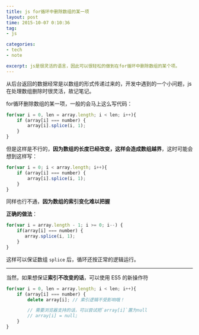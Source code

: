 ```yaml
---
title: js for循环中删除数组的某一项
layout: post
time: 2015-10-07 0:10:36 
tag:
- js

categories:
- tech
- note

excerpt: js是很灵活的语言，因此可以很轻松的做到在for循环中删除数组的某个项。
---
```


从后台返回的数据经常是以数组的形式传递过来的，开发中遇到的一个小问题，js在处理数组删除时很灵活，故记笔记。

for循环删除数组的某一项，一般的会马上这么写代码：

```javascript
for(var i = 0, len = array.length; i < len; i++){
    if (array[i] === number) {
        array[i].splice(i, 1);
    }
}
``` 

但是这样是不行的，**因为数组的长度已经改变，这样会造成数组越界**，这时可能会想到这样写：

```javascript
for(var i = 0; i < array.length; i++){
    if (array[i] === number) {
        array[i].splice(i, 1);
    }
}
``` 

同样也行不通，**因为数组的索引变化难以把握**

**正确的做法**：

```javascript
for(var i = array.length - 1; i >= 0; i--) {
    if(array[i] === number) {
       array.splice(i, 1);
    }
}
``` 

这样可以保证数组 `splice` 后，循环还按正常的逻辑运行。

---

当然，如果想保证**索引不改变的话**，可以使用 ES5 的新操作符

```javascript
for(var i = 0, len = array.length; i < len; i++){
    if (array[i] === number) {
        delete array[i]; // 索引逻辑不受影响哦！

		// 需要浏览器支持的话，可以尝试把`array[i]`置为null
		// array[i] = null;
    }
}
``` 